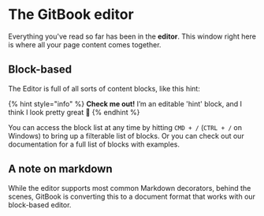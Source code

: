 # The GitBook editor

Everything you've read so far has been in the **editor**. This window right here is where all your page content comes together.

## Block-based

The Editor is full of all sorts of content blocks, like this hint:

{% hint style="info" %}
**Check me out!** I’m an editable 'hint' block, and I think I look pretty great 💅
{% endhint %}

You can access the block list at any time by hitting `CMD + /` (`CTRL + /` on Windows) to bring up a filterable list of blocks. Or you can check out our documentation for a full list of blocks with examples.

## A note on markdown

While the editor supports most common Markdown decorators, behind the scenes, GitBook is converting this to a document format that works with our block-based editor.
